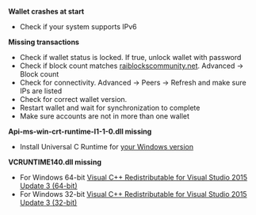 **Wallet crashes at start**
* Check if your system supports IPv6

**Missing transactions**
* Check if wallet status is locked. If true, unlock wallet with password
* Check if block count matches [raiblockscommunity.net](https://raiblockscommunity.net).  Advanced -> Block count
* Check for connectivity.  Advanced -> Peers -> Refresh and make sure IPs are listed
* Check for correct wallet version.
* Restart wallet and wait for synchronization to complete
* Make sure accounts are not in more than one wallet

**Api-ms-win-crt-runtime-l1-1-0.dll missing**
* Install Universal C Runtime for [your Windows version](https://support.microsoft.com/en-us/help/3118401/update-for-universal-c-runtime-in-windows)

**VCRUNTIME140.dll missing**
* For Windows 64-bit
[Visual C++ Redistributable for Visual Studio 2015 Update 3 (64-bit)](https://download.microsoft.com/download/6/A/A/6AA4EDFF-645B-48C5-81CC-ED5963AEAD48/vc_redist.x64.exe)
* For Windows 32-bit
[Visual C++ Redistributable for Visual Studio 2015 Update 3 (32-bit)](https://download.microsoft.com/download/6/A/A/6AA4EDFF-645B-48C5-81CC-ED5963AEAD48/vc_redist.x86.exe)